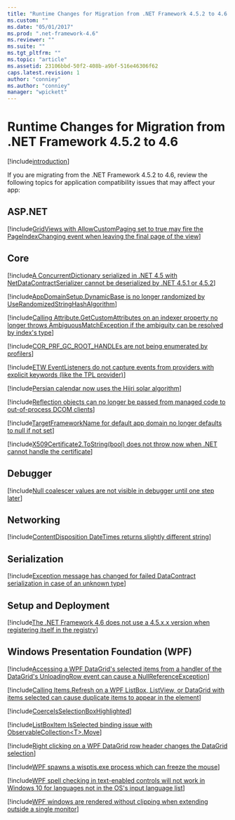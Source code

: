 ```yaml
---
title: "Runtime Changes for Migration from .NET Framework 4.5.2 to 4.6 | Microsoft Docs"
ms.custom: ""
ms.date: "05/01/2017"
ms.prod: ".net-framework-4.6"
ms.reviewer: ""
ms.suite: ""
ms.tgt_pltfrm: ""
ms.topic: "article"
ms.assetid: 23106bbd-50f2-408b-a9bf-516e46306f62
caps.latest.revision: 1
author: "conniey"
ms.author: "conniey"
manager: "wpickett"
---
```


# Runtime Changes for Migration from .NET Framework 4.5.2 to 4.6

[!include[introduction](./introduction.md)]

If you are migrating from the .NET Framework 4.5.2 to 4.6, review the following topics for application compatibility issues that may affect your app:

## ASP.NET

[!include[GridViews with AllowCustomPaging set to true may fire the PageIndexChanging event when leaving the final page of the view](./gridviews_with_allowcustompaging_set_to_true_may_fire_the_pageindexchanging_event_when_leaving_the_final_page_of_the_view.md)]

## Core

[!include[A ConcurrentDictionary serialized in .NET 4.5 with NetDataContractSerializer cannot be deserialized by .NET 4.5.1 or 4.5.2](./a_concurrentdictionary_serialized_in_net_45_with_netdatacontractserializer_cannot_be_deserialized_by_net_451_or_452.md)]

[!include[AppDomainSetup.DynamicBase is no longer randomized by UseRandomizedStringHashAlgorithm](./appdomainsetupdynamicbase_is_no_longer_randomized_by_userandomizedstringhashalgorithm.md)]

[!include[Calling Attribute.GetCustomAttributes on an indexer property no longer throws AmbiguousMatchException if the ambiguity can be resolved by index's type](./calling_attributegetcustomattributes_on_an_indexer_property_no_longer_throws_ambiguousmatchexception_if_the_ambiguity_can_be_resolved_by_indexs_type.md)]

[!include[COR_PRF_GC_ROOT_HANDLEs are not being enumerated by profilers](./cor_prf_gc_root_handles_are_not_being_enumerated_by_profilers.md)]

[!include[ETW EventListeners do not capture events from providers with explicit keywords (like the TPL provider)](./etw_eventlisteners_do_not_capture_events_from_providers_with_explicit_keywords_like_the_tpl_provider.md)]

[!include[Persian calendar now uses the Hijri solar algorithm](./persian_calendar_now_uses_the_hijri_solar_algorithm.md)]

[!include[Reflection objects can no longer be passed from managed code to out-of-process DCOM clients](./reflection_objects_can_no_longer_be_passed_from_managed_code_to_out-of-process_dcom_clients.md)]

[!include[TargetFrameworkName for default app domain no longer defaults to null if not set](./targetframeworkname_for_default_app_domain_no_longer_defaults_to_null_if_not_set.md)]

[!include[X509Certificate2.ToString(bool) does not throw now when .NET cannot handle the certificate](./x509certificate2tostringbool_does_not_throw_now_when_net_cannot_handle_the_certificate.md)]

## Debugger

[!include[Null coalescer values are not visible in debugger until one step later](./null_coalescer_values_are_not_visible_in_debugger_until_one_step_later.md)]

## Networking

[!include[ContentDisposition DateTimes returns slightly different string](./contentdisposition_datetimes_returns_slightly_different_string.md)]

## Serialization

[!include[Exception message has changed for failed DataContract serialization in case of an unknown type](./exception_message_has_changed_for_failed_datacontract_serialization_in_case_of_an_unknown_type.md)]

## Setup and Deployment

[!include[The .NET Framework 4.6 does not use a 4.5.x.x version when registering itself in the registry](./the_net_framework_46_does_not_use_a_45xx_version_when_registering_itself_in_the_registry.md)]

## Windows Presentation Foundation (WPF)

[!include[Accessing a WPF DataGrid's selected items from a handler of the DataGrid's UnloadingRow event can cause a NullReferenceException](./accessing_a_wpf_datagrids_selected_items_from_a_handler_of_the_datagrids_unloadingrow_event_can_cause_a_nullreferenceexception.md)]

[!include[Calling Items.Refresh on a WPF ListBox, ListView, or DataGrid with items selected can cause duplicate items to appear in the element](./calling_itemsrefresh_on_a_wpf_listbox_listview_or_datagrid_with_items_selected_can_cause_duplicate_items_to_appear_in_the_element.md)]

[!include[CoerceIsSelectionBoxHighlighted](./coerceisselectionboxhighlighted.md)]

[!include[ListBoxItem IsSelected binding issue with ObservableCollection&lt;T&gt;.Move](./listboxitem_isselected_binding_issue_with_observablecollectiontmove.md)]

[!include[Right clicking on a WPF DataGrid row header changes the DataGrid selection](./right_clicking_on_a_wpf_datagrid_row_header_changes_the_datagrid_selection.md)]

[!include[WPF spawns a wisptis.exe process which can freeze the mouse](./wpf_spawns_a_wisptisexe_process_which_can_freeze_the_mouse.md)]

[!include[WPF spell checking in text-enabled controls will not work in Windows 10 for languages not in the OS's input language list](./wpf_spell_checking_in_text-enabled_controls_will_not_work_in_windows_10_for_languages_not_in_the_oss_input_language_list.md)]

[!include[WPF windows are rendered without clipping when extending outside a single monitor](./wpf_windows_are_rendered_without_clipping_when_extending_outside_a_single_monitor.md)]


